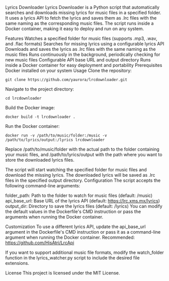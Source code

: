 Lyrics Downloader
Lyrics Downloader is a Python script that automatically searches and downloads missing lyrics for music files in a specified folder. It uses a lyrics API to fetch the lyrics and saves them as .lrc files with the same naming as the corresponding music files. The script runs inside a Docker container, making it easy to deploy and run on any system.

Features
Watches a specified folder for music files (supports .mp3, .wav, and .flac formats)
Searches for missing lyrics using a configurable lyrics API
Downloads and saves the lyrics as .lrc files with the same naming as the music files
Runs continuously in the background, periodically checking for new music files
Configurable API base URL and output directory
Runs inside a Docker container for easy deployment and portability
Prerequisites
Docker installed on your system
Usage
Clone the repository:
```shell
git clone https://github.com/yaurora/lrcdownloader.git
```
Navigate to the project directory:
```shell
cd lrcdownloader
```
Build the Docker image:
```shell
docker build -t lrcdownloader .
```
Run the Docker container:
```shell
docker run -v /path/to/music/folder:/music -v /path/to/lyrics/output:/lyrics lrcdownloader
```
Replace /path/to/music/folder with the actual path to the folder containing your music files, and /path/to/lyrics/output with the path where you want to store the downloaded lyrics files.

The script will start watching the specified folder for music files and download the missing lyrics. The downloaded lyrics will be saved as .lrc files in the specified output directory.
Configuration
The script accepts the following command-line arguments:

folder_path: Path to the folder to watch for music files (default: /music)
api_base_url: Base URL of the lyrics API (default: https://lrc.xms.mx/lyrics)
output_dir: Directory to save the lyrics files (default: /lyrics)
You can modify the default values in the Dockerfile's CMD instruction or pass the arguments when running the Docker container.

Customization
To use a different lyrics API, update the api_base_url argument in the Dockerfile's CMD instruction or pass it as a command-line argument when running the Docker container.
Recommended: https://github.com/HisAtri/LrcApi

If you want to support additional music file formats, modify the watch_folder function in the lyrics_watcher.py script to include the desired file extensions.

License
This project is licensed under the MIT License.
